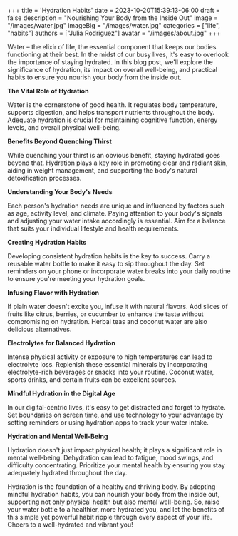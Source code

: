 +++
title = 'Hydration Habits'
date = 2023-10-20T15:39:13-06:00
draft = false
description = "Nourishing Your Body from the Inside Out"
image = "/images/water.jpg"
imageBig = "/images/water.jpg"
categories = ["life", "habits"]
authors = ["Julia Rodriguez"]
avatar = "/images/about.jpg"
+++


Water – the elixir of life, the essential component that keeps our bodies functioning at their best. In the midst of our busy lives, it's easy to overlook the importance of staying hydrated. In this blog post, we'll explore the significance of hydration, its impact on overall well-being, and practical habits to ensure you nourish your body from the inside out.

**The Vital Role of Hydration**

Water is the cornerstone of good health. It regulates body temperature, supports digestion, and helps transport nutrients throughout the body. Adequate hydration is crucial for maintaining cognitive function, energy levels, and overall physical well-being.

**Benefits Beyond Quenching Thirst**

While quenching your thirst is an obvious benefit, staying hydrated goes beyond that. Hydration plays a key role in promoting clear and radiant skin, aiding in weight management, and supporting the body's natural detoxification processes.

**Understanding Your Body's Needs**

Each person's hydration needs are unique and influenced by factors such as age, activity level, and climate. Paying attention to your body's signals and adjusting your water intake accordingly is essential. Aim for a balance that suits your individual lifestyle and health requirements.

**Creating Hydration Habits**

Developing consistent hydration habits is the key to success. Carry a reusable water bottle to make it easy to sip throughout the day. Set reminders on your phone or incorporate water breaks into your daily routine to ensure you're meeting your hydration goals.

**Infusing Flavor with Hydration**

If plain water doesn't excite you, infuse it with natural flavors. Add slices of fruits like citrus, berries, or cucumber to enhance the taste without compromising on hydration. Herbal teas and coconut water are also delicious alternatives.

**Electrolytes for Balanced Hydration**

Intense physical activity or exposure to high temperatures can lead to electrolyte loss. Replenish these essential minerals by incorporating electrolyte-rich beverages or snacks into your routine. Coconut water, sports drinks, and certain fruits can be excellent sources.

**Mindful Hydration in the Digital Age**

In our digital-centric lives, it's easy to get distracted and forget to hydrate. Set boundaries on screen time, and use technology to your advantage by setting reminders or using hydration apps to track your water intake.

**Hydration and Mental Well-Being**

Hydration doesn't just impact physical health; it plays a significant role in mental well-being. Dehydration can lead to fatigue, mood swings, and difficulty concentrating. Prioritize your mental health by ensuring you stay adequately hydrated throughout the day.


Hydration is the foundation of a healthy and thriving body. By adopting mindful hydration habits, you can nourish your body from the inside out, supporting not only physical health but also mental well-being. So, raise your water bottle to a healthier, more hydrated you, and let the benefits of this simple yet powerful habit ripple through every aspect of your life. Cheers to a well-hydrated and vibrant you!